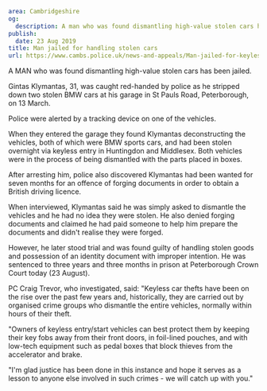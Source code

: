 ```yaml
area: Cambridgeshire
og:
  description: A man who was found dismantling high-value stolen cars has been jailed.
publish:
  date: 23 Aug 2019
title: Man jailed for handling stolen cars
url: https://www.cambs.police.uk/news-and-appeals/Man-jailed-for-keyless-car
```

A MAN who was found dismantling high-value stolen cars has been jailed.

Gintas Klymantas, 31, was caught red-handed by police as he stripped down two stolen BMW cars at his garage in St Pauls Road, Peterborough, on 13 March.

Police were alerted by a tracking device on one of the vehicles.

When they entered the garage they found Klymantas deconstructing the vehicles, both of which were BMW sports cars, and had been stolen overnight via keyless entry in Huntingdon and Middlesex. Both vehicles were in the process of being dismantled with the parts placed in boxes.

After arresting him, police also discovered Klymantas had been wanted for seven months for an offence of forging documents in order to obtain a British driving licence.

When interviewed, Klymantas said he was simply asked to dismantle the vehicles and he had no idea they were stolen. He also denied forging documents and claimed he had paid someone to help him prepare the documents and didn't realise they were forged.

However, he later stood trial and was found guilty of handling stolen goods and possession of an identity document with improper intention. He was sentenced to three years and three months in prison at Peterborough Crown Court today (23 August).

PC Craig Trevor, who investigated, said: "Keyless car thefts have been on the rise over the past few years and, historically, they are carried out by organised crime groups who dismantle the entire vehicles, normally within hours of their theft.

"Owners of keyless entry/start vehicles can best protect them by keeping their key fobs away from their front doors, in foil-lined pouches, and with low-tech equipment such as pedal boxes that block thieves from the accelerator and brake.

"I'm glad justice has been done in this instance and hope it serves as a lesson to anyone else involved in such crimes - we will catch up with you."
